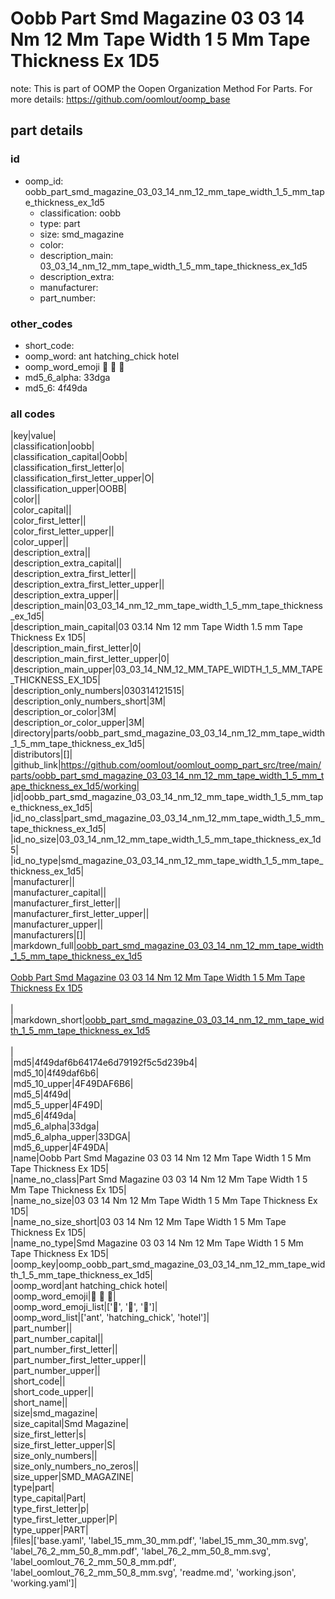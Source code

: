 # Oobb Part Smd Magazine 03 03 14 Nm 12 Mm Tape Width 1 5 Mm Tape Thickness Ex 1D5  

note: This is part of OOMP the Oopen Organization Method For Parts. For more details: https://github.com/oomlout/oomp_base

##  part details





### id
* oomp_id: oobb_part_smd_magazine_03_03_14_nm_12_mm_tape_width_1_5_mm_tape_thickness_ex_1d5
  * classification: oobb
  * type: part
  * size: smd_magazine
  * color: 
  * description_main: 03_03_14_nm_12_mm_tape_width_1_5_mm_tape_thickness_ex_1d5
  * description_extra: 
  * manufacturer: 
  * part_number: 

### other_codes
* short_code: 
* oomp_word: ant hatching_chick hotel
* oomp_word_emoji :ant: :hatching_chick: :hotel:
* md5_6_alpha: 33dga
* md5_6: 4f49da

### all codes 
|key|value|  
|classification|oobb|  
|classification_capital|Oobb|  
|classification_first_letter|o|  
|classification_first_letter_upper|O|  
|classification_upper|OOBB|  
|color||  
|color_capital||  
|color_first_letter||  
|color_first_letter_upper||  
|color_upper||  
|description_extra||  
|description_extra_capital||  
|description_extra_first_letter||  
|description_extra_first_letter_upper||  
|description_extra_upper||  
|description_main|03_03_14_nm_12_mm_tape_width_1_5_mm_tape_thickness_ex_1d5|  
|description_main_capital|03 03.14 Nm 12 mm Tape Width 1.5 mm Tape Thickness Ex 1D5|  
|description_main_first_letter|0|  
|description_main_first_letter_upper|0|  
|description_main_upper|03_03_14_NM_12_MM_TAPE_WIDTH_1_5_MM_TAPE_THICKNESS_EX_1D5|  
|description_only_numbers|030314121515|  
|description_only_numbers_short|3M|  
|description_or_color|3M|  
|description_or_color_upper|3M|  
|directory|parts/oobb_part_smd_magazine_03_03_14_nm_12_mm_tape_width_1_5_mm_tape_thickness_ex_1d5|  
|distributors|[]|  
|github_link|https://github.com/oomlout/oomlout_oomp_part_src/tree/main/parts/oobb_part_smd_magazine_03_03_14_nm_12_mm_tape_width_1_5_mm_tape_thickness_ex_1d5/working|  
|id|oobb_part_smd_magazine_03_03_14_nm_12_mm_tape_width_1_5_mm_tape_thickness_ex_1d5|  
|id_no_class|part_smd_magazine_03_03_14_nm_12_mm_tape_width_1_5_mm_tape_thickness_ex_1d5|  
|id_no_size|03_03_14_nm_12_mm_tape_width_1_5_mm_tape_thickness_ex_1d5|  
|id_no_type|smd_magazine_03_03_14_nm_12_mm_tape_width_1_5_mm_tape_thickness_ex_1d5|  
|manufacturer||  
|manufacturer_capital||  
|manufacturer_first_letter||  
|manufacturer_first_letter_upper||  
|manufacturer_upper||  
|manufacturers|[]|  
|markdown_full|[oobb_part_smd_magazine_03_03_14_nm_12_mm_tape_width_1_5_mm_tape_thickness_ex_1d5](https://github.com/oomlout/oomlout_oomp_part_src/tree/main/parts/oobb_part_smd_magazine_03_03_14_nm_12_mm_tape_width_1_5_mm_tape_thickness_ex_1d5/working)<br>[](https://github.com/oomlout/oomlout_oomp_part_src/tree/main/parts/oobb_part_smd_magazine_03_03_14_nm_12_mm_tape_width_1_5_mm_tape_thickness_ex_1d5/working)<br>[Oobb Part Smd Magazine 03 03 14 Nm 12 Mm Tape Width 1 5 Mm Tape Thickness Ex 1D5](https://github.com/oomlout/oomlout_oomp_part_src/tree/main/parts/oobb_part_smd_magazine_03_03_14_nm_12_mm_tape_width_1_5_mm_tape_thickness_ex_1d5/working)<br><br>|  
|markdown_short|[oobb_part_smd_magazine_03_03_14_nm_12_mm_tape_width_1_5_mm_tape_thickness_ex_1d5](https://github.com/oomlout/oomlout_oomp_part_src/tree/main/parts/oobb_part_smd_magazine_03_03_14_nm_12_mm_tape_width_1_5_mm_tape_thickness_ex_1d5/working)<br><br>|  
|md5|4f49daf6b64174e6d79192f5c5d239b4|  
|md5_10|4f49daf6b6|  
|md5_10_upper|4F49DAF6B6|  
|md5_5|4f49d|  
|md5_5_upper|4F49D|  
|md5_6|4f49da|  
|md5_6_alpha|33dga|  
|md5_6_alpha_upper|33DGA|  
|md5_6_upper|4F49DA|  
|name|Oobb Part Smd Magazine 03 03 14 Nm 12 Mm Tape Width 1 5 Mm Tape Thickness Ex 1D5|  
|name_no_class|Part Smd Magazine 03 03 14 Nm 12 Mm Tape Width 1 5 Mm Tape Thickness Ex 1D5|  
|name_no_size|03 03 14 Nm 12 Mm Tape Width 1 5 Mm Tape Thickness Ex 1D5|  
|name_no_size_short|03 03 14 Nm 12 Mm Tape Width 1 5 Mm Tape Thickness Ex 1D5|  
|name_no_type|Smd Magazine 03 03 14 Nm 12 Mm Tape Width 1 5 Mm Tape Thickness Ex 1D5|  
|oomp_key|oomp_oobb_part_smd_magazine_03_03_14_nm_12_mm_tape_width_1_5_mm_tape_thickness_ex_1d5|  
|oomp_word|ant hatching_chick hotel|  
|oomp_word_emoji|:ant: :hatching_chick: :hotel:|  
|oomp_word_emoji_list|[':ant:', ':hatching_chick:', ':hotel:']|  
|oomp_word_list|['ant', 'hatching_chick', 'hotel']|  
|part_number||  
|part_number_capital||  
|part_number_first_letter||  
|part_number_first_letter_upper||  
|part_number_upper||  
|short_code||  
|short_code_upper||  
|short_name||  
|size|smd_magazine|  
|size_capital|Smd Magazine|  
|size_first_letter|s|  
|size_first_letter_upper|S|  
|size_only_numbers||  
|size_only_numbers_no_zeros||  
|size_upper|SMD_MAGAZINE|  
|type|part|  
|type_capital|Part|  
|type_first_letter|p|  
|type_first_letter_upper|P|  
|type_upper|PART|  
|files|['base.yaml', 'label_15_mm_30_mm.pdf', 'label_15_mm_30_mm.svg', 'label_76_2_mm_50_8_mm.pdf', 'label_76_2_mm_50_8_mm.svg', 'label_oomlout_76_2_mm_50_8_mm.pdf', 'label_oomlout_76_2_mm_50_8_mm.svg', 'readme.md', 'working.json', 'working.yaml']|  
